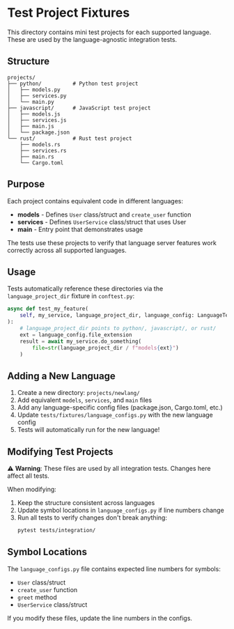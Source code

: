 # Test Project Fixtures

This directory contains mini test projects for each supported language. These are used by the language-agnostic integration tests.

## Structure

```
projects/
├── python/          # Python test project
│   ├── models.py
│   ├── services.py
│   └── main.py
├── javascript/      # JavaScript test project
│   ├── models.js
│   ├── services.js
│   ├── main.js
│   └── package.json
└── rust/            # Rust test project
    ├── models.rs
    ├── services.rs
    ├── main.rs
    └── Cargo.toml
```

## Purpose

Each project contains equivalent code in different languages:

- **models** - Defines `User` class/struct and `create_user` function
- **services** - Defines `UserService` class/struct that uses User
- **main** - Entry point that demonstrates usage

The tests use these projects to verify that language server features work correctly across all supported languages.

## Usage

Tests automatically reference these directories via the `language_project_dir` fixture in `conftest.py`:

```python
async def test_my_feature(
    self, my_service, language_project_dir, language_config: LanguageTestConfig
):
    # language_project_dir points to python/, javascript/, or rust/
    ext = language_config.file_extension
    result = await my_service.do_something(
        file=str(language_project_dir / f"models{ext}")
    )
```

## Adding a New Language

1. Create a new directory: `projects/newlang/`
2. Add equivalent `models`, `services`, and `main` files
3. Add any language-specific config files (package.json, Cargo.toml, etc.)
4. Update `tests/fixtures/language_configs.py` with the new language config
5. Tests will automatically run for the new language!

## Modifying Test Projects

⚠️ **Warning**: These files are used by all integration tests. Changes here affect all tests.

When modifying:
1. Keep the structure consistent across languages
2. Update symbol locations in `language_configs.py` if line numbers change
3. Run all tests to verify changes don't break anything:
   ```bash
   pytest tests/integration/
   ```

## Symbol Locations

The `language_configs.py` file contains expected line numbers for symbols:

- `User` class/struct
- `create_user` function
- `greet` method
- `UserService` class/struct

If you modify these files, update the line numbers in the configs.

